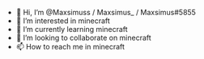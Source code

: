 - 👋 Hi, I’m @Maxsimuss / Maxsimus_ / Maxsimus#5855
- 👀 I’m interested in minecraft
- 🌱 I’m currently learning minecraft
- 💞️ I’m looking to collaborate on minecraft
- 📫 How to reach me in minecraft
